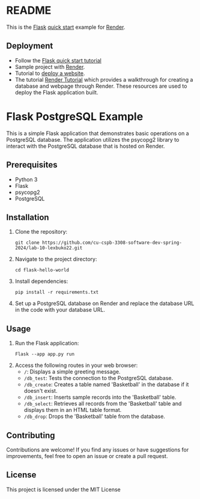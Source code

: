 # README

This is the [Flask](http://flask.pocoo.org/) [quick start](http://flask.pocoo.org/docs/1.0/quickstart/#a-minimal-application) example for [Render](https://render.com).

## Deployment

* Follow the [Flask quick start tutorial](http://flask.pocoo.org/docs/1.0/quickstart/#a-minimal-application)
* Sample project with [Render](https://render.com).
* Tutorial to [deploy a website](https://render.com/docs/deploy-flask).
* The tutorial [Render Tutorial](https://github.com/cu-cspb-3308-software-dev-spring-2024/lab-10-lexbuko22/blob/main/Render_tutorial.md) which provides a walkthrough for creating a database and webpage through Render. These resources are used to deploy the Flask application built.


# Flask PostgreSQL Example

This is a simple Flask application that demonstrates basic operations on a PostgreSQL database. The application utilizes the psycopg2 library to interact with the PostgreSQL database that is hosted on Render.

## Prerequisites
- Python 3
- Flask
- psycopg2
- PostgreSQL

## Installation
1. Clone the repository:
    ```
    git clone https://github.com/cu-cspb-3308-software-dev-spring-2024/lab-10-lexbuko22.git
    ```
2. Navigate to the project directory:
    ```
    cd flask-hello-world
    ```
3. Install dependencies:
    ```
    pip install -r requirements.txt
    ```
4. Set up a PostgreSQL database on Render and replace the database URL in the code with your database URL.

## Usage
1. Run the Flask application:
    ```
    Flask --app app.py run
    ```
2. Access the following routes in your web browser:
    - `/`: Displays a simple greeting message.
    - `/db_test`: Tests the connection to the PostgreSQL database.
    - `/db_create`: Creates a table named 'Basketball' in the database if it doesn't exist.
    - `/db_insert`: Inserts sample records into the 'Basketball' table.
    - `/db_select`: Retrieves all records from the 'Basketball' table and displays them in an HTML table format.
    - `/db_drop`: Drops the 'Basketball' table from the database.

## Contributing
Contributions are welcome! If you find any issues or have suggestions for improvements, feel free to open an issue or create a pull request.

## License
This project is licensed under the MIT License

